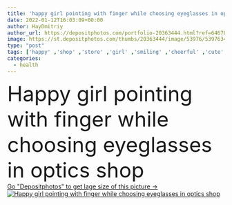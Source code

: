 ```yaml
---
title: 'happy girl pointing with finger while choosing eyeglasses in optics shop'
date: 2022-01-12T16:03:09+00:00
author: HayDmitriy
author_url: https://depositphotos.com/portfolio-20363444.html?ref=64678756
image: https://st.depositphotos.com/thumbs/20363444/image/53976/539763480/api_thumb_450.jpg?forcejpeg=true
type: "post"
tags: ['happy' ,'shop' ,'store' ,'girl' ,'smiling' ,'cheerful' ,'cute' ,'caucasian' ,'health' ,'child' ,'medicine' ,'healthcare' ,'medical' ,'care' ,'kid' ,'emotion' ,'blur' ,'adorable' ,'salon' ,'joyful' ,'indoors' ,'choose' ,'assortment' ,'eyeglasses' ,'Eyesight' ,'vision' ,'choice' ,'positive' ,'pleased' ,'gesture' ,'optics' ,'ophthalmology' ,'one person' ,'Elementary Age' ,'eye care' ,'look at camera' ,'point with finger' ]
categories: 
  - health
---
```

<div aling="center">
            <font size="60"> Happy girl pointing with finger while choosing eyeglasses in optics shop</font>   
</div>
<div>
    <a href='https://st.depositphotos.com/thumbs/20363444/image/53976/539763480/api_thumb_450.jpg?forcejpeg=true?ref=64678756' target=_blank > Go "Depositphotos" to get lage size of this picture ->
        <img href='https://st.depositphotos.com/thumbs/20363444/image/53976/539763480/api_thumb_450.jpg?forcejpeg=true?ref=64678756' src='https://st.depositphotos.com/20363444/53976/i/950/depositphotos_539763480-stock-photo-happy-girl-pointing-finger-while.jpg?forcejpeg=true' alt='Happy girl pointing with finger while choosing eyeglasses in optics shop' >
    </a>
</div>
